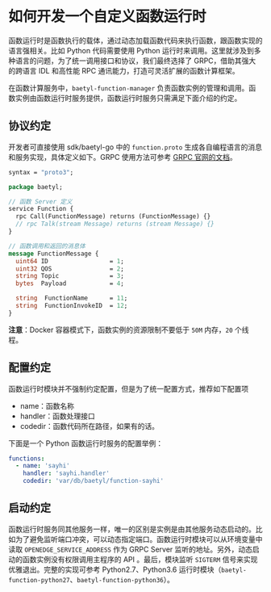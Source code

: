 # 如何开发一个自定义函数运行时

函数运行时是函数执行的载体，通过动态加载函数代码来执行函数，跟函数实现的语言强相关。比如 Python 代码需要使用 Python 运行时来调用。这里就涉及到多种语言的问题，为了统一调用接口和协议，我们最终选择了 GRPC，借助其强大的跨语言 IDL 和高性能 RPC 通讯能力，打造可灵活扩展的函数计算框架。

在函数计算服务中，`baetyl-function-manager` 负责函数实例的管理和调用。函数实例由函数运行时服务提供，函数运行时服务只需满足下面介绍的约定。

## 协议约定

开发者可直接使用 sdk/baetyl-go 中的 `function.proto` 生成各自编程语言的消息和服务实现，具体定义如下。GRPC 使用方法可参考 [GRPC 官网的文档](https://grpc.io/docs/quickstart/go.html)。

```proto
syntax = "proto3";

package baetyl;

// 函数 Server 定义
service Function {
  rpc Call(FunctionMessage) returns (FunctionMessage) {}
  // rpc Talk(stream Message) returns (stream Message) {}
}

// 函数调用和返回的消息体
message FunctionMessage {
  uint64 ID                 = 1;
  uint32 QOS                = 2;
  string Topic              = 3;
  bytes  Payload            = 4;

  string  FunctionName      = 11;
  string  FunctionInvokeID  = 12;
}
```

**注意**：Docker 容器模式下，函数实例的资源限制不要低于 `50M` 内存，`20` 个线程。

## 配置约定

函数运行时模块并不强制约定配置，但是为了统一配置方式，推荐如下配置项

- name：函数名称
- handler：函数处理接口
- codedir：函数代码所在路径，如果有的话。

下面是一个 Python 函数运行时服务的配置举例：

```yaml
functions:
  - name: 'sayhi'
    handler: 'sayhi.handler'
    codedir: 'var/db/baetyl/function-sayhi'
```

## 启动约定

函数运行时服务同其他服务一样，唯一的区别是实例是由其他服务动态启动的。比如为了避免监听端口冲突，可以动态指定端口。函数运行时模块可以从环境变量中读取 `OPENEDGE_SERVICE_ADDRESS` 作为 GRPC Server 监听的地址。另外，动态启动的函数实例没有权限调用主程序的 API 。最后，模块监听 `SIGTERM` 信号来实现优雅退出。完整的实现可参考 Python2.7、Python3.6 运行时模块（`baetyl-function-python27`、`baetyl-function-python36`）。
